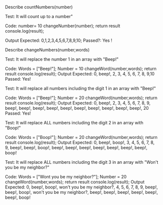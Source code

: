 Describe countNumbers(number)

Test: It will count up to a number"

Code: 
number= 10
changeNumber(number);
return result
console.log(result);

Output Expected: 0,1,2,3,4,5,6,7,8,9,10;
Passed?: Yes !


Describe changeNumbers(number,words)

Test: It will replace the number 1 in an array with "Beep!"

Code:
Words = ["Beep!"];
Number = 10
changeWord(number,words);
return result
console.log(result);
Output Expected: 0, beep!, 2, 3, 4, 5, 6, 7, 8, 9,10
Passed: Yes!

Test: It will replace all numbers including the digit 1 in an array with "Beep!"

Code:
Words = ["Beep!"];
Number = 20
changeWord(number,words);
return result
console.log(result);
Output Expected: 0, beep!, 2, 3, 4, 5, 6, 7, 8, 9, beep!, beep!, beep!, beep!, beep!, beep!, beep!, beep!, beep!, beep!, 20
Passed: Yes!

Test: It will replace ALL numbers including the digit 2 in an array with "Boop!"

Code:
Words = ["Boop!"];
Number = 20
changeWord(number,words);
return result
console.log(result);
Output Expected: 0, beep!, boop!, 3, 4, 5, 6, 7, 8, 9, beep!, beep!, boop!, beep!, beep!, beep!, beep!, beep!, beep!, beep!, boop!

Test: It will replace ALL numbers including the digit 3 in an array with "Won't you be my neighbor?"

Code:
Words = ["Wont you be my neighbor?"];
Number = 20
changeWord(number,words);
return result
console.log(result);
Output Expected: 0, beep!, boop!, won't you be my neighbor?, 4, 5, 6, 7, 8, 9, beep!, beep!, boop!, won't you be my neighbor?, beep!, beep!, beep!, beep!, beep!, beep!, boop!

